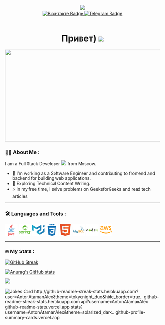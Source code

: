 <div id="header" align="center">
<img src="https://media.giphy.com/media/j2S5c02Qgj2VqzoY9P/giphy.gif" width="100">
</div>

<div id="badges" align = "center">
<a href="https://vk.com/alex_ataman_83">
<img src="https://shields.io./badge/VK-Вконтакте-blue" alt="Вконтакте Badge"/>
</a>
<a href="https://t.me/Alex_Ataman_83">
<img src="https://shields.io./badge/Tg-Telegram-blue" alt="Telegram Badge"/>
</a>
</div>


<div id="viewprof" align="center">
<img src="https://komarev.com/ghpvc/?username=AntonAtamanAlex&style=flat-square&color=blue" alt=""/>
</div>

<div id="heythere"align="center">
<h1>
Привет)
<img src="https://media.giphy.com/media/hvRJCLFzcasrR4ia7z/giphy.gif" width="30px">
</h1>
</div>

<div align="center">
<img src="https://media.giphy.com/media/vrxxqQbyRxYi6scCjT/giphy.gif"
width="600" height="300&">
</div>


### :man_technologist: About Me :

I am a Full Stack Developer <img src="https://media.giphy.com/media/WUlplcMpOCEmTGBtBW/giphy.gif"
width="30"> from Moscow.

- :telescope: I’m working as a Software Engineer and contributing
to frontend and backend for building web applications.
- :seedling: Exploring Technical Content Writing.
- :zap: In my free time, I solve problems on GeeksforGeeks and
read tech articles.





---
### :hammer_and_wrench: Languages and Tools :

<div>
<img src="https://github.com/devicons/devicon/blob/master/icons/java/java-original-wordmark.svg" title="Java"
alt="Java" width="40" height="40"/>
  <img src="https://github.com/devicons/devicon/blob/master/icons/spring/spring-original-wordmark.svg"
title="Spring" alt="Spring" width="40" height="40"/>
  <img src="https://github.com/devicons/devicon/blob/master/icons/materialui/materialui-original.svg"
title="Material UI" alt="Material UI" width="40" height="40"/>
<img src="https://github.com/devicons/devicon/blob/master/icons/css3/css3-plain-wordmark.svg" title="CSS3"
alt="CSS" width="40" height="40"/>
  <img src="https://github.com/devicons/devicon/blob/master/icons/html5/html5-original.svg" title="HTML5"
alt="HTML" width="40" height="40"/>
<img src="https://github.com/devicons/devicon/blob/master/icons/mysql/mysql-original-wordmark.svg" title="MySQL"
alt="MySQL" width="40" height="40"/>
  <img src="https://github.com/devicons/devicon/blob/master/icons/nodejs/nodejs-original-wordmark.svg"
title="NodeJS" alt="NodeJS" width="40" height="40"/>
  <img src="https://github.com/devicons/devicon/blob/master/icons/amazonwebservices/amazonwebservices-plain-wordmark.svg" 
     title="AWS" alt="AWS" width="40" height="40"/>
</div>

---
### :fire: My Stats :
[![GitHub Streak](http://github-readme-streak-stats.herokuapp.com?user=NOOBHECAXAP&theme=tokyonight_duo&hide_border=true&date_format=Mj[,Y])](https://git.io/streak-stats)

[![Anurag's GitHub stats](https://github-readme-stats.vercel.app/api?username=AntonAtamanAlex)](https://github.com/AntonAtamanAlex/github-readme-stats)

![](https://github-profile-summary-cards.vercel.app/api/cards/stats?username=AntonAtamanAlex&theme=solarized_dark)

<img src="https://readme-jokes.vercel.app/api" alt="Jokes Card" />
http://github-readme-streak-stats.herokuapp.com?user=AntonAtamanAlex&theme=tokyonight_duo&hide_border=true..
github-readme-streak-stats.herokuapp.com
api?username=AntonAtamanAlex
github-readme-stats.vercel.app
stats?username=AntonAtamanAlex&theme=solarized_dark..
github-profile-summary-cards.vercel.app
